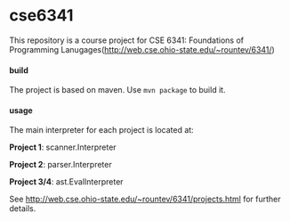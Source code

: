 # cse6341

This repository is a course project for CSE 6341: Foundations of Programming Lanugages(http://web.cse.ohio-state.edu/~rountev/6341/)

#### build

The project is based on maven. Use `mvn package` to build it.

#### usage

The main interpreter for each project is located at:

  __Project 1__: scanner.Interpreter
  
  __Project 2__: parser.Interpreter
  
  __Project 3/4__: ast.EvalInterpreter


See http://web.cse.ohio-state.edu/~rountev/6341/projects.html for further details.

